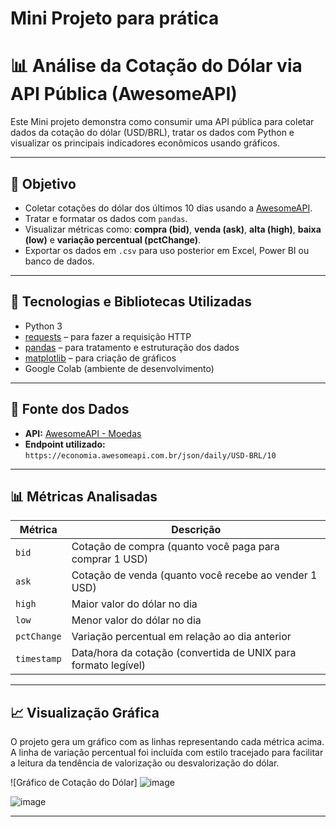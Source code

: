 # Mini Projeto para prática

# 📊 Análise da Cotação do Dólar via API Pública (AwesomeAPI) 

Este Mini  projeto demonstra como consumir uma API pública para coletar dados da cotação do dólar (USD/BRL), tratar os dados com Python e visualizar os principais indicadores econômicos usando gráficos.

---

## 📌 Objetivo

- Coletar cotações do dólar dos últimos 10 dias usando a [AwesomeAPI](https://docs.awesomeapi.com.br/api-de-moedas).
- Tratar e formatar os dados com `pandas`.
- Visualizar métricas como: **compra (bid)**, **venda (ask)**, **alta (high)**, **baixa (low)** e **variação percentual (pctChange)**.
- Exportar os dados em `.csv` para uso posterior em Excel, Power BI ou banco de dados.

---

## 🚀 Tecnologias e Bibliotecas Utilizadas

- Python 3
- [requests](https://pypi.org/project/requests/) – para fazer a requisição HTTP
- [pandas](https://pandas.pydata.org/) – para tratamento e estruturação dos dados
- [matplotlib](https://matplotlib.org/) – para criação de gráficos
- Google Colab (ambiente de desenvolvimento)

---

## 🔗 Fonte dos Dados

- **API:** [AwesomeAPI - Moedas](https://docs.awesomeapi.com.br/api-de-moedas)
- **Endpoint utilizado:**  
  `https://economia.awesomeapi.com.br/json/daily/USD-BRL/10`

---

## 📊 Métricas Analisadas

| Métrica       | Descrição                                                                 |
|---------------|---------------------------------------------------------------------------|
| `bid`         | Cotação de compra (quanto você paga para comprar 1 USD)                  |
| `ask`         | Cotação de venda (quanto você recebe ao vender 1 USD)                   |
| `high`        | Maior valor do dólar no dia                                              |
| `low`         | Menor valor do dólar no dia                                              |
| `pctChange`   | Variação percentual em relação ao dia anterior                           |
| `timestamp`   | Data/hora da cotação (convertida de UNIX para formato legível)           |

---

## 📈 Visualização Gráfica

O projeto gera um gráfico com as linhas representando cada métrica acima. A linha de variação percentual foi incluída com estilo tracejado para facilitar a leitura da tendência de valorização ou desvalorização do dólar.

![Gráfico de Cotação do Dólar] ![image](https://github.com/user-attachments/assets/b782c613-b122-4b54-ad2f-fd7ea7ab5448)

![image](https://github.com/user-attachments/assets/e7bedf8f-c516-47f6-b536-63a14d603ab5)

---



